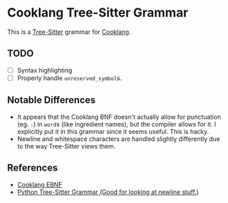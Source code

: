 # Cooklang Tree-Sitter Grammar

This is a [Tree-Sitter](https://tree-sitter.github.io/) grammar for [Cooklang](https://cooklang.org/).

## TODO

* [ ] Syntax highlighting
* [ ] Properly handle `unreserved_symbol`s.

## Notable Differences

* It appears that the Cooklang BNF doesn't actually allow for punctuation (eg. `-`) in `word`s (like ingredient names), but the compiler allows for it. I explicitly put it in this grammar since it seems useful. This is hacky.
* Newline and whitespace characters are handled slightly differently due to the way Tree-Sitter views them.

## References

* [Cooklang EBNF](https://github.com/cooklang/spec/blob/main/EBNF.md)
* [Python Tree-Sitter Grammar (Good for looking at newline stuff.)](https://github.com/tree-sitter/tree-sitter-python/blob/master/grammar.js)
